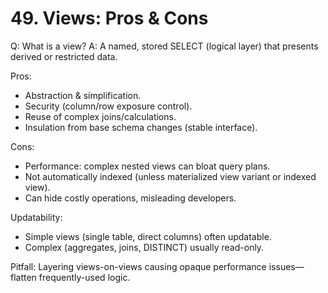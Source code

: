 # 49. Views: Pros & Cons

Q: What is a view?
A: A named, stored SELECT (logical layer) that presents derived or restricted data.

Pros:
- Abstraction & simplification.
- Security (column/row exposure control).
- Reuse of complex joins/calculations.
- Insulation from base schema changes (stable interface).

Cons:
- Performance: complex nested views can bloat query plans.
- Not automatically indexed (unless materialized view variant or indexed view).
- Can hide costly operations, misleading developers.

Updatability:
- Simple views (single table, direct columns) often updatable.
- Complex (aggregates, joins, DISTINCT) usually read-only.

Pitfall: Layering views-on-views causing opaque performance issues—flatten frequently-used logic.

